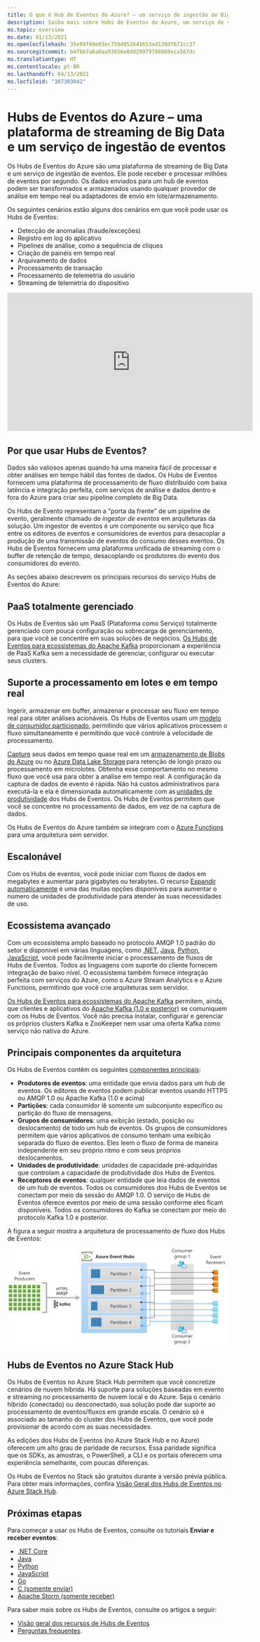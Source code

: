 ```yaml
---
title: O que é Hub de Eventos do Azure? – um serviço de ingestão de Big Data | Microsoft Docs
description: Saiba mais sobre Hubs de Eventos do Azure, um serviço de streaming de Big Data que ingere milhões de eventos por segundo.
ms.topic: overview
ms.date: 01/13/2021
ms.openlocfilehash: 35e89f60e93ec759d852641653ad138d7672cc37
ms.sourcegitcommit: b4fbb7a6a0aa93656e8dd29979786069eca567dc
ms.translationtype: HT
ms.contentlocale: pt-BR
ms.lasthandoff: 04/13/2021
ms.locfileid: "107303042"
---
```

# <a name="azure-event-hubs--a-big-data-streaming-platform-and-event-ingestion-service"></a>Hubs de Eventos do Azure – uma plataforma de streaming de Big Data e um serviço de ingestão de eventos
Os Hubs de Eventos do Azure são uma plataforma de streaming de Big Data e um serviço de ingestão de eventos. Ele pode receber e processar milhões de eventos por segundo. Os dados enviados para um hub de eventos podem ser transformados e armazenados usando qualquer provedor de análise em tempo real ou adaptadores de envio em lote/armazenamento.

Os seguintes cenários estão alguns dos cenários em que você pode usar os Hubs de Eventos:

- Detecção de anomalias (fraude/exceções)
- Registro em log do aplicativo
- Pipelines de análise, como a sequência de cliques
- Criação de painéis em tempo real
- Arquivamento de dados
- Processamento de transação
- Processamento de telemetria do usuário
- Streaming de telemetria do dispositivo

<iframe width="560" height="315" src="https://www.youtube.com/embed/45wgY-VSk9I" frameborder="0" allow="accelerometer; autoplay; encrypted-media; gyroscope; picture-in-picture" allowfullscreen></iframe>

## <a name="why-use-event-hubs"></a>Por que usar Hubs de Eventos?

Dados são valiosos apenas quando há uma maneira fácil de processar e obter análises em tempo hábil das fontes de dados. Os Hubs de Eventos fornecem uma plataforma de processamento de fluxo distribuído com baixa latência e integração perfeita, com serviços de análise e dados dentro e fora do Azure para criar seu pipeline completo de Big Data.

Os Hubs de Evento representam a "porta da frente" de um pipeline de evento, geralmente chamado de *ingestor de eventos* em arquiteturas da solução. Um ingestor de eventos é um componente ou serviço que fica entre os editores de eventos e consumidores de eventos para desacoplar a produção de uma transmissão de eventos do consumo desses eventos. Os Hubs de Eventos fornecem uma plataforma unificada de streaming com o buffer de retenção de tempo, desacoplando os produtores do evento dos consumidores do evento.

As seções abaixo descrevem os principais recursos do serviço Hubs de Eventos do Azure:

## <a name="fully-managed-paas"></a>PaaS totalmente gerenciado

Os Hubs de Eventos são um PaaS (Plataforma como Serviço) totalmente gerenciado com pouca configuração ou sobrecarga de gerenciamento, para que você se concentre em suas soluções de negócios. [Os Hubs de Eventos para ecossistemas do Apache Kafka](event-hubs-for-kafka-ecosystem-overview.md) proporcionam a experiência de PaaS Kafka sem a necessidade de gerenciar, configurar ou executar seus clusters.

## <a name="support-for-real-time-and-batch-processing"></a>Suporte a processamento em lotes e em tempo real

Ingerir, armazenar em buffer, armazenar e processar seu fluxo em tempo real para obter análises acionáveis. Os Hubs de Eventos usam um [modelo de consumidor particionado](event-hubs-scalability.md#partitions), permitindo que vários aplicativos processem o fluxo simultaneamente e permitindo que você controle a velocidade de processamento.

[Capture](event-hubs-capture-overview.md) seus dados em tempo quase real em um [armazenamento de Blobs do Azure](https://azure.microsoft.com/services/storage/blobs/) ou no [Azure Data Lake Storage](https://azure.microsoft.com/services/data-lake-store/) para retenção de longo prazo ou processamento em microlotes. Obtenha esse comportamento no mesmo fluxo que você usa para obter a análise em tempo real. A configuração da captura de dados de evento é rápida. Não há custos administrativos para executá-la e ela é dimensionada automaticamente com as [unidades de produtividade](event-hubs-scalability.md#throughput-units) dos Hubs de Eventos. Os Hubs de Eventos permitem que você se concentre no processamento de dados, em vez de na captura de dados.

Os Hubs de Eventos do Azure também se integram com o [Azure Functions](../azure-functions/index.yml) para uma arquitetura sem servidor.

## <a name="scalable"></a>Escalonável

Com os Hubs de eventos, você pode iniciar com fluxos de dados em megabytes e aumentar para gigabytes ou terabytes. O recurso [Expandir automaticamente](event-hubs-auto-inflate.md) é uma das muitas opções disponíveis para aumentar o número de unidades de produtividade para atender às suas necessidades de uso.

## <a name="rich-ecosystem"></a>Ecossistema avançado

Com um ecossistema amplo baseado no protocolo AMQP 1.0 padrão do setor e disponível em várias linguagens, como [.NET](https://github.com/Azure/azure-sdk-for-net/), [Java](https://github.com/Azure/azure-sdk-for-java/), [Python](https://github.com/Azure/azure-sdk-for-python/), [JavaScript](https://github.com/Azure/azure-sdk-for-js/), você pode facilmente iniciar o processamento de fluxos de Hubs de Eventos. Todos as linguagens com suporte do cliente fornecem integração de baixo nível. O ecossistema também fornece integração perfeita com serviços do Azure, como o Azure Stream Analytics e o Azure Functions, permitindo que você crie arquiteturas sem servidor.

[Os Hubs de Eventos para ecossistemas do Apache Kafka](event-hubs-for-kafka-ecosystem-overview.md) permitem, ainda, que clientes e aplicativos do [Apache Kafka (1.0 e posterior)](https://kafka.apache.org/) se comuniquem com os Hubs de Eventos. Você não precisa instalar, configurar e gerenciar os próprios clusters Kafka e ZooKeeper nem usar uma oferta Kafka como serviço não nativa do Azure.
## <a name="key-architecture-components"></a>Principais componentes da arquitetura
Os Hubs de Eventos contêm os seguintes [componentes principais](event-hubs-features.md):

- **Produtores de eventos**: uma entidade que envia dados para um hub de eventos. Os editores de eventos podem publicar eventos usando HTTPS ou AMQP 1.0 ou Apache Kafka (1.0 e acima)
- **Partições**: cada consumidor lê somente um subconjunto específico ou partição do fluxo de mensagens.
- **Grupos de consumidores**: uma exibição (estado, posição ou deslocamento) de todo um hub de eventos. Os grupos de consumidores permitem que vários aplicativos de consumo tenham uma exibição separada do fluxo de eventos. Eles leem o fluxo de forma de maneira independente em seu próprio ritmo e com seus próprios deslocamentos.
- **Unidades de produtividade**: unidades de capacidade pré-adquiridas que controlam a capacidade de produtividade dos Hubs de Eventos.
- **Receptores de eventos**: qualquer entidade que leia dados de eventos de um hub de eventos. Todos os consumidores dos Hubs de Eventos se conectam por meio da sessão do AMQP 1.0. O serviço de Hubs de Eventos oferece eventos por meio de uma sessão conforme eles ficam disponíveis. Todos os consumidores do Kafka se conectam por meio do protocolo Kafka 1.0 e posterior.

A figura a seguir mostra a arquitetura de processamento de fluxo dos Hubs de Eventos:

![Hubs de Eventos](./media/event-hubs-about/event_hubs_architecture.svg)

## <a name="event-hubs-on-azure-stack-hub"></a>Hubs de Eventos no Azure Stack Hub
Os Hubs de Eventos no Azure Stack Hub permitem que você concretize cenários de nuvem híbrida. Há suporte para soluções baseadas em evento e streaming no processamento de nuvem local e do Azure. Seja o cenário híbrido (conectado) ou desconectado, sua solução pode dar suporte ao processamento de eventos/fluxos em grande escala. O cenário só é associado ao tamanho do cluster dos Hubs de Eventos, que você pode provisionar de acordo com as suas necessidades. 

As edições dos Hubs de Eventos (no Azure Stack Hub e no Azure) oferecem um alto grau de paridade de recursos. Essa paridade significa que os SDKs, as amostras, o PowerShell, a CLI e os portais oferecem uma experiência semelhante, com poucas diferenças. 

Os Hubs de Eventos no Stack são gratuitos durante a versão prévia pública. Para obter mais informações, confira [Visão Geral dos Hubs de Eventos no Azure Stack Hub](/azure-stack/user/event-hubs-overview).


## <a name="next-steps"></a>Próximas etapas

Para começar a usar os Hubs de Eventos, consulte os tutoriais **Enviar e receber eventos**:

- [.NET Core](event-hubs-dotnet-standard-getstarted-send.md)
- [Java](event-hubs-java-get-started-send.md)
- [Python](event-hubs-python-get-started-send.md)
- [JavaScript](event-hubs-node-get-started-send.md)
- [Go](event-hubs-go-get-started-send.md)
- [C (somente enviar)](event-hubs-c-getstarted-send.md)
- [Apache Storm (somente receber)](event-hubs-storm-getstarted-receive.md)


Para saber mais sobre os Hubs de Eventos, consulte os artigos a seguir:

- [Visão geral dos recursos de Hubs de Eventos](event-hubs-features.md)
- [Perguntas frequentes](event-hubs-faq.yml).
